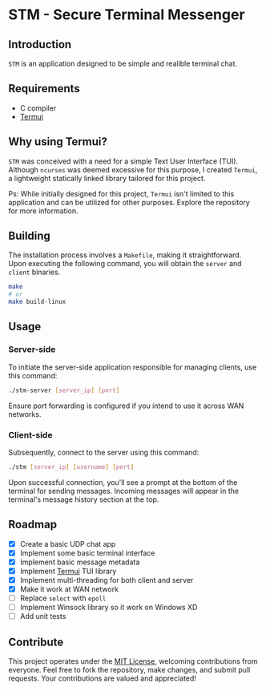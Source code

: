 # STM - Secure Terminal Messenger

## Introduction

`STM` is an application designed to be simple and realible terminal chat.

## Requirements

- C compiler
- [Termui](https://github.com/Anthhon/termui)

## Why using Termui?

`STM` was conceived with a need for a simple Text User Interface (TUI). Although `ncurses` was deemed excessive for this purpose, I created `Termui`, a lightweight statically linked library tailored for this project.

Ps: While initially designed for this project, `Termui` isn't limited to this application and can be utilized for other purposes. Explore the repository for more information.

## Building

The installation process involves a `Makefile`, making it straightforward. Upon executing the following command, you will obtain the `server` and `client` binaries.

```bash
make
# or
make build-linux
```

## Usage

### Server-side

To initiate the server-side application responsible for managing clients, use this command:

```bash
./stm-server [server_ip] [port]
```

Ensure port forwarding is configured if you intend to use it across WAN networks.

### Client-side

Subsequently, connect to the server using this command:

```bash
./stm [server_ip] [username] [port]
```

Upon successful connection, you'll see a prompt at the bottom of the terminal for sending messages. Incoming messages will appear in the terminal's message history section at the top.

## Roadmap

- [X] Create a basic UDP chat app
- [X] Implement some basic terminal interface
- [X] Implement basic message metadata
- [X] Implement [Termui](https://github.com/Anthhon/termui) TUI library
- [X] Implement multi-threading for both client and server
- [X] Make it work at WAN network
- [ ] Replace `select` with `epoll`
- [ ] Implement Winsock library so it work on Windows XD
- [ ] Add unit tests

## Contribute

This project operates under the [MIT License](./LICENSE), welcoming contributions from everyone. Feel free to fork the repository, make changes, and submit pull requests. Your contributions are valued and appreciated!
